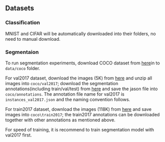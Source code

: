 ## Datasets

### Classification
MNIST and CIFAR will be automatically downloaded into their folders, no need to manual download.

### Segmentaion
To run segmentation experiments, download COCO dataset from [here](https://cocodataset.org/#download)in to `data/coco` folder.

For val2017 dataset, download the images (5K) from [here](http://images.cocodataset.org/zips/val2017.zip) and unzip all images into `coco/val2017`;
download the segmentation annotations(including train/val/test) from [here](http://images.cocodataset.org/annotations/annotations_trainval2017.zip) and save the jason file into `coco/annotations`. The annotation file name for val2017 is `instances_val2017.json` and the naming convention follows.

For train2017 dataset, download the images (118K) from [here]() and save images into `coco\train2017`; the train2017 annotations can be downloaded together with other annotations as mentioned above.

For speed of training, it is recommend to train segmentation model with val2017 first.

